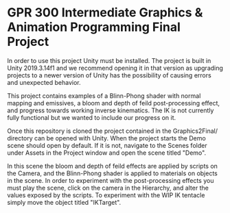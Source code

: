 # GPR 300 Intermediate Graphics & Animation Programming Final Project
In order to use this project Unity must be installed. The project is built in Unity 2019.3.14f1 and we recommend opening it in that version as upgrading projects to a newer version of Unity has the possibility of causing errors and unexpected behavior.

This project contains examples of a Blinn-Phong shader with normal mapping and emissives, a bloom and depth of feild post-processing effect, and progress towards working inverse kinematics. The IK is not currently fully functional but we wanted to include our progress on it.

Once this repository is cloned the project contained in the Graphics2Final/ directory can be opened with Unity. When the project starts the Demo scene should open by default. If it is not, navigate to the Scenes folder under Assets in the Project window and open the scene titled "Demo". 

In this scene the bloom and depth of feild effects are applied by scripts on the Camera, and the Blinn-Phong shader is applied to materials on objects in the scene. In order to experiment with the post-processing effects you must play the scene, click on the camera in the Hierarchy, and alter the values exposed by the scripts. To experiment with the WIP IK tentacle simply move the object titled "IKTarget".
